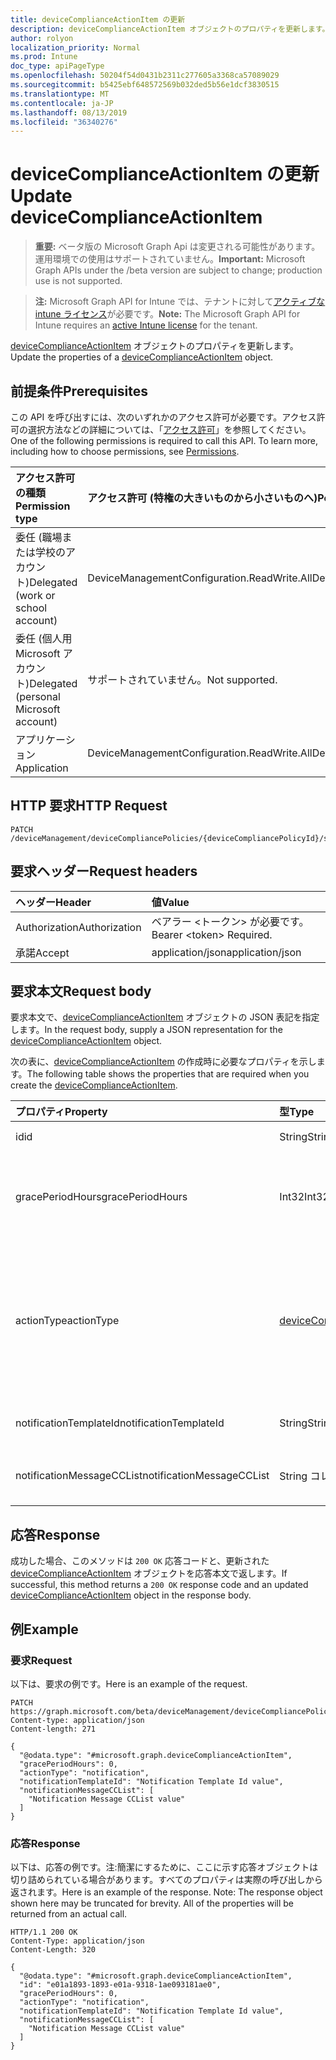 ```yaml
---
title: deviceComplianceActionItem の更新
description: deviceComplianceActionItem オブジェクトのプロパティを更新します。
author: rolyon
localization_priority: Normal
ms.prod: Intune
doc_type: apiPageType
ms.openlocfilehash: 50204f54d0431b2311c277605a3368ca57089029
ms.sourcegitcommit: b5425ebf648572569b032ded5b56e1dcf3830515
ms.translationtype: MT
ms.contentlocale: ja-JP
ms.lasthandoff: 08/13/2019
ms.locfileid: "36340276"
---
```

# <a name="update-devicecomplianceactionitem"></a><span data-ttu-id="8aa85-103">deviceComplianceActionItem の更新</span><span class="sxs-lookup"><span data-stu-id="8aa85-103">Update deviceComplianceActionItem</span></span>

> <span data-ttu-id="8aa85-104">**重要:** ベータ版の Microsoft Graph Api は変更される可能性があります。運用環境での使用はサポートされていません。</span><span class="sxs-lookup"><span data-stu-id="8aa85-104">**Important:** Microsoft Graph APIs under the /beta version are subject to change; production use is not supported.</span></span>

> <span data-ttu-id="8aa85-105">**注:** Microsoft Graph API for Intune では、テナントに対して[アクティブな intune ライセンス](https://go.microsoft.com/fwlink/?linkid=839381)が必要です。</span><span class="sxs-lookup"><span data-stu-id="8aa85-105">**Note:** The Microsoft Graph API for Intune requires an [active Intune license](https://go.microsoft.com/fwlink/?linkid=839381) for the tenant.</span></span>

<span data-ttu-id="8aa85-106">[deviceComplianceActionItem](../resources/intune-deviceconfig-devicecomplianceactionitem.md) オブジェクトのプロパティを更新します。</span><span class="sxs-lookup"><span data-stu-id="8aa85-106">Update the properties of a [deviceComplianceActionItem](../resources/intune-deviceconfig-devicecomplianceactionitem.md) object.</span></span>

## <a name="prerequisites"></a><span data-ttu-id="8aa85-107">前提条件</span><span class="sxs-lookup"><span data-stu-id="8aa85-107">Prerequisites</span></span>
<span data-ttu-id="8aa85-p101">この API を呼び出すには、次のいずれかのアクセス許可が必要です。アクセス許可の選択方法などの詳細については、「[アクセス許可](/graph/permissions-reference)」を参照してください。</span><span class="sxs-lookup"><span data-stu-id="8aa85-p101">One of the following permissions is required to call this API. To learn more, including how to choose permissions, see [Permissions](/graph/permissions-reference).</span></span>

|<span data-ttu-id="8aa85-110">アクセス許可の種類</span><span class="sxs-lookup"><span data-stu-id="8aa85-110">Permission type</span></span>|<span data-ttu-id="8aa85-111">アクセス許可 (特権の大きいものから小さいものへ)</span><span class="sxs-lookup"><span data-stu-id="8aa85-111">Permissions (from most to least privileged)</span></span>|
|:---|:---|
|<span data-ttu-id="8aa85-112">委任 (職場または学校のアカウント)</span><span class="sxs-lookup"><span data-stu-id="8aa85-112">Delegated (work or school account)</span></span>|<span data-ttu-id="8aa85-113">DeviceManagementConfiguration.ReadWrite.All</span><span class="sxs-lookup"><span data-stu-id="8aa85-113">DeviceManagementConfiguration.ReadWrite.All</span></span>|
|<span data-ttu-id="8aa85-114">委任 (個人用 Microsoft アカウント)</span><span class="sxs-lookup"><span data-stu-id="8aa85-114">Delegated (personal Microsoft account)</span></span>|<span data-ttu-id="8aa85-115">サポートされていません。</span><span class="sxs-lookup"><span data-stu-id="8aa85-115">Not supported.</span></span>|
|<span data-ttu-id="8aa85-116">アプリケーション</span><span class="sxs-lookup"><span data-stu-id="8aa85-116">Application</span></span>|<span data-ttu-id="8aa85-117">DeviceManagementConfiguration.ReadWrite.All</span><span class="sxs-lookup"><span data-stu-id="8aa85-117">DeviceManagementConfiguration.ReadWrite.All</span></span>|

## <a name="http-request"></a><span data-ttu-id="8aa85-118">HTTP 要求</span><span class="sxs-lookup"><span data-stu-id="8aa85-118">HTTP Request</span></span>
<!-- {
  "blockType": "ignored"
}
-->
``` http
PATCH /deviceManagement/deviceCompliancePolicies/{deviceCompliancePolicyId}/scheduledActionsForRule/{deviceComplianceScheduledActionForRuleId}/scheduledActionConfigurations/{deviceComplianceActionItemId}
```

## <a name="request-headers"></a><span data-ttu-id="8aa85-119">要求ヘッダー</span><span class="sxs-lookup"><span data-stu-id="8aa85-119">Request headers</span></span>
|<span data-ttu-id="8aa85-120">ヘッダー</span><span class="sxs-lookup"><span data-stu-id="8aa85-120">Header</span></span>|<span data-ttu-id="8aa85-121">値</span><span class="sxs-lookup"><span data-stu-id="8aa85-121">Value</span></span>|
|:---|:---|
|<span data-ttu-id="8aa85-122">Authorization</span><span class="sxs-lookup"><span data-stu-id="8aa85-122">Authorization</span></span>|<span data-ttu-id="8aa85-123">ベアラー &lt;トークン&gt; が必要です。</span><span class="sxs-lookup"><span data-stu-id="8aa85-123">Bearer &lt;token&gt; Required.</span></span>|
|<span data-ttu-id="8aa85-124">承諾</span><span class="sxs-lookup"><span data-stu-id="8aa85-124">Accept</span></span>|<span data-ttu-id="8aa85-125">application/json</span><span class="sxs-lookup"><span data-stu-id="8aa85-125">application/json</span></span>|

## <a name="request-body"></a><span data-ttu-id="8aa85-126">要求本文</span><span class="sxs-lookup"><span data-stu-id="8aa85-126">Request body</span></span>
<span data-ttu-id="8aa85-127">要求本文で、[deviceComplianceActionItem](../resources/intune-deviceconfig-devicecomplianceactionitem.md) オブジェクトの JSON 表記を指定します。</span><span class="sxs-lookup"><span data-stu-id="8aa85-127">In the request body, supply a JSON representation for the [deviceComplianceActionItem](../resources/intune-deviceconfig-devicecomplianceactionitem.md) object.</span></span>

<span data-ttu-id="8aa85-128">次の表に、[deviceComplianceActionItem](../resources/intune-deviceconfig-devicecomplianceactionitem.md) の作成時に必要なプロパティを示します。</span><span class="sxs-lookup"><span data-stu-id="8aa85-128">The following table shows the properties that are required when you create the [deviceComplianceActionItem](../resources/intune-deviceconfig-devicecomplianceactionitem.md).</span></span>

|<span data-ttu-id="8aa85-129">プロパティ</span><span class="sxs-lookup"><span data-stu-id="8aa85-129">Property</span></span>|<span data-ttu-id="8aa85-130">型</span><span class="sxs-lookup"><span data-stu-id="8aa85-130">Type</span></span>|<span data-ttu-id="8aa85-131">説明</span><span class="sxs-lookup"><span data-stu-id="8aa85-131">Description</span></span>|
|:---|:---|:---|
|<span data-ttu-id="8aa85-132">id</span><span class="sxs-lookup"><span data-stu-id="8aa85-132">id</span></span>|<span data-ttu-id="8aa85-133">String</span><span class="sxs-lookup"><span data-stu-id="8aa85-133">String</span></span>|<span data-ttu-id="8aa85-134">エンティティのキー。</span><span class="sxs-lookup"><span data-stu-id="8aa85-134">Key of the entity.</span></span>|
|<span data-ttu-id="8aa85-135">gracePeriodHours</span><span class="sxs-lookup"><span data-stu-id="8aa85-135">gracePeriodHours</span></span>|<span data-ttu-id="8aa85-136">Int32</span><span class="sxs-lookup"><span data-stu-id="8aa85-136">Int32</span></span>|<span data-ttu-id="8aa85-137">アクションが実行されるまでの待機時間。</span><span class="sxs-lookup"><span data-stu-id="8aa85-137">Number of hours to wait till the action will be enforced.</span></span> <span data-ttu-id="8aa85-138">有効な値は 0 から 8760 までです</span><span class="sxs-lookup"><span data-stu-id="8aa85-138">Valid values 0 to 8760</span></span>|
|<span data-ttu-id="8aa85-139">actionType</span><span class="sxs-lookup"><span data-stu-id="8aa85-139">actionType</span></span>|[<span data-ttu-id="8aa85-140">deviceComplianceActionType</span><span class="sxs-lookup"><span data-stu-id="8aa85-140">deviceComplianceActionType</span></span>](../resources/intune-deviceconfig-devicecomplianceactiontype.md)|<span data-ttu-id="8aa85-141">実行するアクション。</span><span class="sxs-lookup"><span data-stu-id="8aa85-141">What action to take.</span></span> <span data-ttu-id="8aa85-142">可能な値は、`noAction`、`notification`、`block`、`retire`、`wipe`、`removeResourceAccessProfiles`、`pushNotification`、`remoteLock` です。</span><span class="sxs-lookup"><span data-stu-id="8aa85-142">Possible values are: `noAction`, `notification`, `block`, `retire`, `wipe`, `removeResourceAccessProfiles`, `pushNotification`, `remoteLock`.</span></span>|
|<span data-ttu-id="8aa85-143">notificationTemplateId</span><span class="sxs-lookup"><span data-stu-id="8aa85-143">notificationTemplateId</span></span>|<span data-ttu-id="8aa85-144">String</span><span class="sxs-lookup"><span data-stu-id="8aa85-144">String</span></span>|<span data-ttu-id="8aa85-145">使用する通知メッセージ テンプレート</span><span class="sxs-lookup"><span data-stu-id="8aa85-145">What notification Message template to use</span></span>|
|<span data-ttu-id="8aa85-146">notificationMessageCCList</span><span class="sxs-lookup"><span data-stu-id="8aa85-146">notificationMessageCCList</span></span>|<span data-ttu-id="8aa85-147">String コレクション</span><span class="sxs-lookup"><span data-stu-id="8aa85-147">String collection</span></span>|<span data-ttu-id="8aa85-148">この通知メッセージの CC に設定するグループ ID のリスト。</span><span class="sxs-lookup"><span data-stu-id="8aa85-148">A list of group IDs to speicify who to CC this notification message to.</span></span>|



## <a name="response"></a><span data-ttu-id="8aa85-149">応答</span><span class="sxs-lookup"><span data-stu-id="8aa85-149">Response</span></span>
<span data-ttu-id="8aa85-150">成功した場合、このメソッドは `200 OK` 応答コードと、更新された [deviceComplianceActionItem](../resources/intune-deviceconfig-devicecomplianceactionitem.md) オブジェクトを応答本文で返します。</span><span class="sxs-lookup"><span data-stu-id="8aa85-150">If successful, this method returns a `200 OK` response code and an updated [deviceComplianceActionItem](../resources/intune-deviceconfig-devicecomplianceactionitem.md) object in the response body.</span></span>

## <a name="example"></a><span data-ttu-id="8aa85-151">例</span><span class="sxs-lookup"><span data-stu-id="8aa85-151">Example</span></span>

### <a name="request"></a><span data-ttu-id="8aa85-152">要求</span><span class="sxs-lookup"><span data-stu-id="8aa85-152">Request</span></span>
<span data-ttu-id="8aa85-153">以下は、要求の例です。</span><span class="sxs-lookup"><span data-stu-id="8aa85-153">Here is an example of the request.</span></span>
``` http
PATCH https://graph.microsoft.com/beta/deviceManagement/deviceCompliancePolicies/{deviceCompliancePolicyId}/scheduledActionsForRule/{deviceComplianceScheduledActionForRuleId}/scheduledActionConfigurations/{deviceComplianceActionItemId}
Content-type: application/json
Content-length: 271

{
  "@odata.type": "#microsoft.graph.deviceComplianceActionItem",
  "gracePeriodHours": 0,
  "actionType": "notification",
  "notificationTemplateId": "Notification Template Id value",
  "notificationMessageCCList": [
    "Notification Message CCList value"
  ]
}
```

### <a name="response"></a><span data-ttu-id="8aa85-154">応答</span><span class="sxs-lookup"><span data-stu-id="8aa85-154">Response</span></span>
<span data-ttu-id="8aa85-p104">以下は、応答の例です。注:簡潔にするために、ここに示す応答オブジェクトは切り詰められている場合があります。すべてのプロパティは実際の呼び出しから返されます。</span><span class="sxs-lookup"><span data-stu-id="8aa85-p104">Here is an example of the response. Note: The response object shown here may be truncated for brevity. All of the properties will be returned from an actual call.</span></span>
``` http
HTTP/1.1 200 OK
Content-Type: application/json
Content-Length: 320

{
  "@odata.type": "#microsoft.graph.deviceComplianceActionItem",
  "id": "e01a1893-1893-e01a-9318-1ae093181ae0",
  "gracePeriodHours": 0,
  "actionType": "notification",
  "notificationTemplateId": "Notification Template Id value",
  "notificationMessageCCList": [
    "Notification Message CCList value"
  ]
}
```







